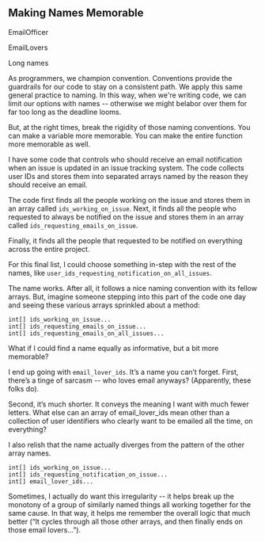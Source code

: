## Making Names Memorable

EmailOfficer


EmailLovers


Long names

As programmers, we champion convention. Conventions provide the guardrails for our code to stay on a consistent path. 
We apply this same general practice to naming. In this way, when we're writing code, we can limit our options with names -- otherwise we might belabor over them for far too long as the deadline looms.

But, at the right times, break the rigidity of those naming conventions. You can make a variable more memorable. You can make the entire function more memorable as well.

I have some code that controls who should receive an email notification when an issue is updated in an issue tracking system. The code collects user IDs and stores them into separated arrays named by the reason they should receive an email.

The code first finds all the people working on the issue and stores them in an array called `ids_working_on_issue`.
Next, it finds all the people who requested to always be notified on the issue and stores them in an array called `ids_requesting_emails_on_issue`.

Finally, it finds all the people that requested to be notified on everything across the entire project.

For this final list, I could choose something in-step with the rest of the names, like `user_ids_requesting_notification_on_all_issues`.

The name works. After all, it follows a nice naming convention with its fellow arrays. But, imagine someone stepping into this part of the code one day and seeing these various arrays sprinkled about a method:

```
int[] ids_working_on_issue...
int[] ids_requesting_emails_on_issue...
int[] ids_requesting_emails_on_all_issues...
```

What if I could find a name equally as informative, but a bit more memorable?

I end up going with `email_lover_ids`. It’s a name you can’t forget. First, there’s a tinge of sarcasm -- who loves email anyways? (Apparently, these folks do). 

Second, it’s much shorter. It conveys the meaning I want with much fewer letters. What else can an array of email_lover_ids mean other than a collection of user identifiers who clearly want to be emailed all the time, on everything?

I also relish that the name actually diverges from the pattern of the other array names. 

```
int[] ids_working_on_issue...
int[] ids_requesting_notification_on_issue...
int[] email_lover_ids...
```

Sometimes, I actually do want this irregularity -- it helps break up the monotony of a group of similarly named things all working together for the same cause. In that way, it helps me remember the overall logic that much better (“It cycles through all those other arrays, and then finally ends on those email lovers…”).
